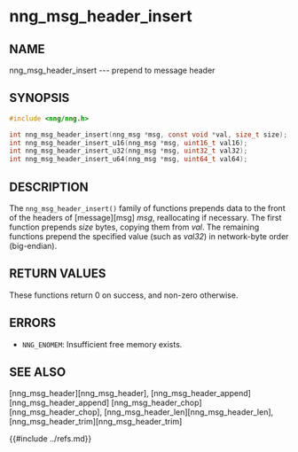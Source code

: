 # nng_msg_header_insert

## NAME

nng_msg_header_insert --- prepend to message header

## SYNOPSIS

```c
#include <nng/nng.h>

int nng_msg_header_insert(nng_msg *msg, const void *val, size_t size);
int nng_msg_header_insert_u16(nng_msg *msg, uint16_t val16);
int nng_msg_header_insert_u32(nng_msg *msg, uint32_t val32);
int nng_msg_header_insert_u64(nng_msg *msg, uint64_t val64);
```

## DESCRIPTION

The `nng_msg_header_insert()` family of functions
prepends data to the front of the headers of [message][msg] _msg_, reallocating
if necessary.
The first function prepends _size_ bytes, copying them from _val_.
The remaining functions prepend the specified value (such as _val32_) in
network-byte order (big-endian).

## RETURN VALUES

These functions return 0 on success, and non-zero otherwise.

## ERRORS

- `NNG_ENOMEM`: Insufficient free memory exists.

## SEE ALSO

[nng_msg_header][nng_msg_header],
[nng_msg_header_append][nng_msg_header_append]
[nng_msg_header_chop][nng_msg_header_chop],
[nng_msg_header_len][nng_msg_header_len],
[nng_msg_header_trim][nng_msg_header_trim]

{{#include ../refs.md}}
